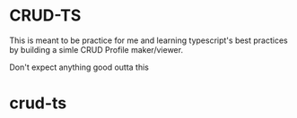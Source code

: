 # CRUD-TS

This is meant to be practice for me and learning typescript's best practices by building a simle CRUD Profile maker/viewer.

Don't expect anything good outta this

# crud-ts
